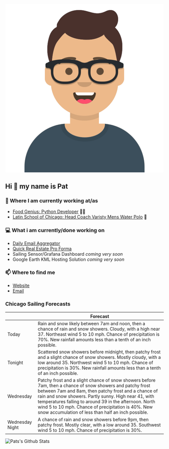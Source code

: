 [![Social banner for p-j-falconer](https://raw.githubusercontent.com/P-J-FALCONER/P-J-FALCONER/master/assets/avataaars.svg)](https://patfalconer.com/)
## Hi :wave: my name is Pat

### 💼 Where I am currently working at/as
- [Food Genius: Python Developer](https://getfoodgenius.com/) 🍔🐍
- [Latin School of Chicago: Head Coach Varisty Mens Water Polo](https://www.latinschool.org/) 🤽


### 💻 What i am currently/done working on
 - [Daily Email Aggregator](https://github.com/P-J-FALCONER/dott_daily_mail)
 - [Quick Real Estate Pro Forma](https://github.com/P-J-FALCONER/henry)
 - Sailing Sensor/Grafana Dashboard *coming very soon*
 - Google Earth KML Hosting Solution *coming very soon*

### 📫 Where to find me
 - [Website](https://patfalconer.com/)
 - [Email](mailto:patrick.j.falconer@gmail.com)


### Chicago Sailing Forecasts
|   | Forecast  |
|---|---|
| Today | Rain and snow likely between 7am and noon, then a chance of rain and snow showers. Cloudy, with a high near 37. Northeast wind 5 to 10 mph. Chance of precipitation is 70%. New rainfall amounts less than a tenth of an inch possible. |
| Tonight | Scattered snow showers before midnight, then patchy frost and a slight chance of snow showers. Mostly cloudy, with a low around 35. Northwest wind 5 to 10 mph. Chance of precipitation is 30%. New rainfall amounts less than a tenth of an inch possible. |
| Wednesday | Patchy frost and a slight chance of snow showers before 7am, then a chance of snow showers and patchy frost between 7am and 8am, then patchy frost and a chance of rain and snow showers. Partly sunny. High near 41, with temperatures falling to around 39 in the afternoon. North wind 5 to 10 mph. Chance of precipitation is 40%. New snow accumulation of less than half an inch possible. |
| Wednesday Night | A chance of rain and snow showers before 9pm, then patchy frost. Mostly clear, with a low around 35. Southwest wind 5 to 10 mph. Chance of precipitation is 30%. |

![Pats's Github Stats](https://github-readme-stats.vercel.app/api?username=p-j-falconer&show_icons=true&theme=radical)
